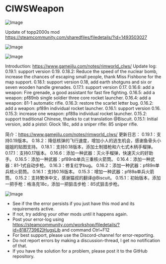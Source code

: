 # CIWSWeapon

![Image](https://i.imgur.com/buuPQel.png)

Update of topp2000s mod
https://steamcommunity.com/sharedfiles/filedetails/?id=1493503027

![Image](https://i.imgur.com/pufA0kM.png)

	
![Image](https://i.imgur.com/Z4GOv8H.png)

Introduction: https://www.gamejilu.com/notes/rimworld_clws/
Update log:
0.19.1: support version 0.19.
0.18.2: Reduce the speed of the nuclear bomb, increase the chances of escaping small people, thank Miss Fishbone for the map support.
0.18.1: support version 0.18, add earth shotguns and six or seven wooden handle grenades.
0.17.1: support version 0.17.
0.16.6: add a weapon: Fire grenade, a good assistant for fast fire fighting.
0.16.5: add a weapon: pf89nb single soldier three core rocket launcher.
0.16.4: add a weapon: 81-1 automatic rifle.
0.16.3: restore the scarlet letter bug.
0.16.2: add a weapon: pf89n individual rocket launcher.
0.16.1: support version 0.16.
0.15.3: increase one weapon: pf89a individual rocket launcher.
0.15.2: support traditional Chinese, thanks to cat translation @Biscuit.
0.15.1: Initial version, add a pistol: Glock 18c, add a sniper rifle: 85 sniper rifle.

简介：https://www.gamejilu.com/notes/rimworld_clws/
更新日志：
0.19.1：支持0.19版本。
0.18.2：降低核弹的飞行速度，增加小人的逃生机会，感谢鱼骨头小姐姐的贴图支持。
0.18.1：支持0.18版本，添加土制猎枪和六七式木柄手榴弹。
0.17.1：支持0.17版本。
0.16.6：添加一种武器：灭火手榴弹，快速灭火的好助手。
0.16.5：添加一种武器：pf89nb单兵三重核火箭筒。
0.16.4：添加一种武器：81-1式自动步枪。
0.16.3：修复红字bug。
0.16.2：添加一种武器：pf89n单兵核火箭筒。
0.16.1：支持0.16版本。
0.15.3：增加一种武器：pf89a单兵火箭筒。
0.15.2：支持繁体中文，感谢猫叔的翻译@Biscuit。
0.15.1：初始版本，添加一把手枪：格洛克18c，添加一把狙击步枪：85式狙击步枪。

![Image](https://i.imgur.com/PwoNOj4.png)



-  See if the the error persists if you just have this mod and its requirements active.
-  If not, try adding your other mods until it happens again.
-  Post your error-log using https://steamcommunity.com/workshop/filedetails/?id=818773962]HugsLib and command Ctrl+F12
-  For best support, please use the Discord-channel for error-reporting.
-  Do not report errors by making a discussion-thread, I get no notification of that.
-  If you have the solution for a problem, please post it to the GitHub repository.


